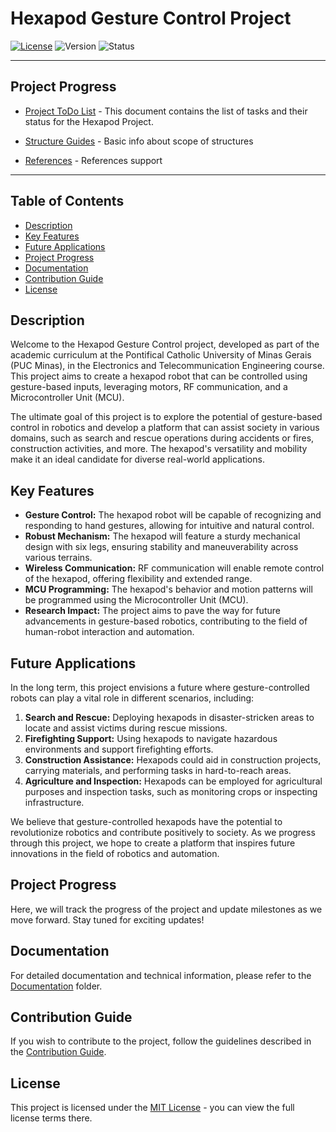# Hexapod Gesture Control Project

[![License](https://shields.io/badge/license-MIT-informational)](https://github.com/yvrcodex/hexapod-gesture-control/blob/main/LICENSE) ![Version](https://img.shields.io/badge/version-v0--alpha-orange) ![Status](https://img.shields.io/badge/status-active-green)

---

## Project Progress

- [Project ToDo List](./docs/instructions/TODO.md) - This document contains the list of tasks and their status for the Hexapod Project.

- [Structure Guides](./docs/instructions/TODO.md) - Basic info about scope of structures

- [References](./docs/instructions/REFERENCES.md) - References support 
---

## **Table of Contents**

- [Description](#description)
- [Key Features](#key-features)
- [Future Applications](#future-applications)
- [Project Progress](#project-progress)
- [Documentation](#documentation)
- [Contribution Guide](./docs/instructions/CONTRIBUTING.md)
- [License](#license)

## **Description**

Welcome to the Hexapod Gesture Control project, developed as part of the academic curriculum at the Pontifical Catholic University of Minas Gerais (PUC Minas), in the Electronics and Telecommunication Engineering course. This project aims to create a hexapod robot that can be controlled using gesture-based inputs, leveraging motors, RF communication, and a Microcontroller Unit (MCU).

The ultimate goal of this project is to explore the potential of gesture-based control in robotics and develop a platform that can assist society in various domains, such as search and rescue operations during accidents or fires, construction activities, and more. The hexapod's versatility and mobility make it an ideal candidate for diverse real-world applications.

## **Key Features**

- **Gesture Control:** The hexapod robot will be capable of recognizing and responding to hand gestures, allowing for intuitive and natural control.
- **Robust Mechanism:** The hexapod will feature a sturdy mechanical design with six legs, ensuring stability and maneuverability across various terrains.
- **Wireless Communication:** RF communication will enable remote control of the hexapod, offering flexibility and extended range.
- **MCU Programming:** The hexapod's behavior and motion patterns will be programmed using the Microcontroller Unit (MCU).
- **Research Impact:** The project aims to pave the way for future advancements in gesture-based robotics, contributing to the field of human-robot interaction and automation.

## **Future Applications**

In the long term, this project envisions a future where gesture-controlled robots can play a vital role in different scenarios, including:

1. **Search and Rescue:** Deploying hexapods in disaster-stricken areas to locate and assist victims during rescue missions.
2. **Firefighting Support:** Using hexapods to navigate hazardous environments and support firefighting efforts.
3. **Construction Assistance:** Hexapods could aid in construction projects, carrying materials, and performing tasks in hard-to-reach areas.
4. **Agriculture and Inspection:** Hexapods can be employed for agricultural purposes and inspection tasks, such as monitoring crops or inspecting infrastructure.

We believe that gesture-controlled hexapods have the potential to revolutionize robotics and contribute positively to society. As we progress through this project, we hope to create a platform that inspires future innovations in the field of robotics and automation.

## **Project Progress**

Here, we will track the progress of the project and update milestones as we move forward. Stay tuned for exciting updates!

## **Documentation**

For detailed documentation and technical information, please refer to the [Documentation](./docs) folder.

## **Contribution Guide**

If you wish to contribute to the project, follow the guidelines described in the [Contribution Guide](./docs/instructions/CONTRIBUTING.md).

## **License**

This project is licensed under the [MIT License](./LICENSE) - you can view the full license terms there.

